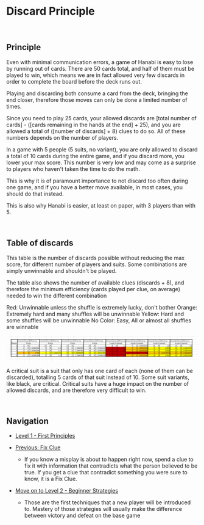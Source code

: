 # Discard Principle

<br />

## Principle

Even with minimal communication errors, a game of Hanabi is easy to lose by running out of cards. There are 50 cards total, and half of them must be played to win, which means we are in fact allowed very few discards in order to complete the board before the deck runs out.

Playing and discarding both consume a card from the deck, bringing the end closer, therefore those moves can only be done a limited number of times.

Since you need to play 25 cards, your allowed discards are [total number of cards] - ([cards remaining in the hands at the end] + 25), and you are allowed a total of ([number of discards] + 8) clues to do so. All of these numbers depends on the number of players.

In a game with 5 people (5 suits, no variant), you are only allowed to discard a total of 10 cards during the entire game, and if you discard more, you lower your max score. This number is very low and may come as a surprise to players who haven't taken the time to do the math.

This is why it is of paramount importance to not discard too often during one game, and if you have a better move available, in most cases, you should do that instead.

This is also why Hanabi is easier, at least on paper, with 3 players than with 5.

<br />

## Table of discards

This table is the number of discards possible without reducing the max score, for different number of players and suits. Some combinations are simply unwinnable and shouldn't be played.

The table also shows the number of available clues (discards + 8), and therefore the minimum efficiency (cards played per clue, on average) needed to win the different combination

Red: Unwinnable unless the shuffle is extremely lucky, don't bother
Orange: Extremely hard and many shuffles will be unwinnable
Yellow: Hard and some shuffles will be unwinnable
No Color: Easy, All or almost all shuffles are winnable

<p align="center">
    <img src="images/8_DiscardTable.png" />
</p>

A critical suit is a suit that only has one card of each (none of them can be discarded), totalling 5 cards of that suit instead of 10. Some suit variants, like black, are critical. Critical suits have a huge impact on the number of allowed discards, and are therefore very difficult to win.

<br />

## Navigation

* [Level 1 - First Principles](https://github.com/agilbert1412/HanabiStrategy/blob/master/Strategy/Level%201%20-%20First%20Principles/Level%201%20-%20First%20Principles.md)
	
* [Previous: Fix Clue](https://github.com/agilbert1412/HanabiStrategy/blob/master/Strategy/Level%201%20-%20First%20Principles/7%20-%20Fix%20Clue.md)
	* If you know a misplay is about to happen right now, spend a clue to fix it with information that contradicts what the person believed to be true. If you get a clue that contradict something you were sure to know, it is a Fix Clue.
	
* [Move on to Level 2 - Beginner Strategies](https://github.com/agilbert1412/HanabiStrategy/blob/master/Strategy/Level%202%20-%20Beginner/Level%202%20-%20Beginner.md)
	* Those are the first techniques that a new player will be introduced to. Mastery of those strategies will usually make the difference between victory and defeat on the base game